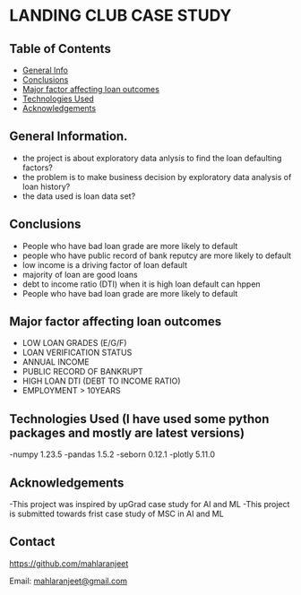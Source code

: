 # LANDING CLUB CASE STUDY



## Table of Contents
* [General Info](#general-information)
* [Conclusions](#conclusions)
* [Major factor affecting loan outcomes](#Major-factor-affecting-loan-outcomes)
* [Technologies Used](#technologies-used)
* [Acknowledgements](#acknowledgements)

## General Information.
- the project is about exploratory data anlysis to find the loan defaulting factors?
- the problem is to make business decision by exploratory data analysis of loan history?
- the data used is loan data set?


## Conclusions
- People who have bad loan grade are more likely to default
- people who have public record of bank reputcy are more likely to default
- low income is a driving factor of loan default
- majority of loan are good loans 
- debt to income ratio (DTI) when it is high loan default can hppen
- People who have bad loan grade are more likely to default


## Major factor affecting loan outcomes

- LOW LOAN GRADES (E/G/F)
- LOAN VERIFICATION STATUS
- ANNUAL INCOME
- PUBLIC RECORD OF BANKRUPT
- HIGH LOAN DTI (DEBT TO INCOME RATIO)
- EMPLOYMENT > 10YEARS




## Technologies Used (I have used some python packages and mostly are latest versions)
-numpy 1.23.5
-pandas 1.5.2
-seborn 0.12.1
-plotly 5.11.0


<!-- As the libraries versions keep on changing, it is recommended to mention the version of library used in this project -->

## Acknowledgements
-This project was inspired by upGrad case study for AI and ML 
-This project is submitted towards frist case study of MSC in AI and ML

## Contact
https://github.com/mahlaranjeet

Email: mahlaranjeet@gmail.com


<!-- Optional -->
<!-- ## License -->
<!-- this project is open source -->


